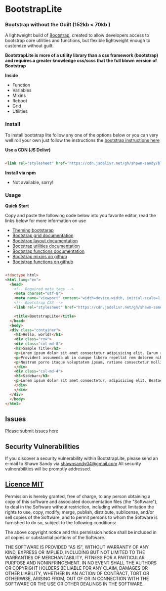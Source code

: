 # BootstrapLite

### Bootstrap without the Guilt (152kb < 70kb )

A lightweight build of <a href="https://getbootstrap.com" target="_blank">Bootstrap</a>, created to allow developers access to bootstrap core utilities and functions, but flexible lightweight enough to customize without guilt.

**BootstrapLite is more of a utility library than a css framework (bootstrap) and requires a greater knowledge css/scss that the full blown version of Bootstrap**

**Inside**

- Function
- Variables
- Mixins
- Reboot
- Grid
- Utilities

### Install

To install bootstrap lite follow any one of the options below or you can very well roll your own just follow the instructions the <a href="https://getbootstrap.com/docs/4.2/getting-started/theming/#importing" target="_blank"> bootstrap instructions here </a>

**Use a CDN (JS Delivr)**

``` html

<link rel="stylesheet" href="https://cdn.jsdelivr.net/gh/shawn-sandy/blacktie/packages/bootstrap-lite/dist/bootstrap-lite.min.css">

```

**Install via npm**

- Not available, sorry!

### Usage

**Quick Start**

Copy and paste the following code below into you favorite editor, read the links below for more information on use

  - <a href="https://getbootstrap.com/docs/4.2/getting-started/theming/" target="_blank">Theming bootstarap </a>
  - <a href="https://getbootstrap.com/docs/4.2/layout/grid/" target="_blank">Bootstrap grid documentation </a>
  - <a href="https://getbootstrap.com/docs/4.2/layout/overview/" target="_blank">Bootstrap layout documentation </a>
  - <a href="https://getbootstrap.com/docs/4.2/utilities/" target="_blank">Bootstrap utilities documentation </a>
  - <a href="https://getbootstrap.com/docs/4.2/getting-started/theming/#functions" target="_blank">Bootstrap functions documentation </a>
  - <a href="https://github.com/twbs/bootstrap/tree/v4-dev/scss/mixins" target="_blank">Bootstrap mixins on github</a>
  - <a href="https://github.com/twbs/bootstrap/blob/v4-dev/scss/_functions.scss" target="_blank">Bootstrap functions on github</a>

``` html

<!doctype html>
<html lang="en">
  <head>
    <!-- Required meta tags -->
    <meta charset="utf-8">
    <meta name="viewport" content="width=device-width, initial-scale=1, shrink-to-fit=no">
    <!-- Bootstrap CSS -->
    <link rel="stylesheet" href="https://cdn.jsdelivr.net/gh/shawn-sandy/blacktie/packages/bootstrap-lite/dist/bootstrap-lite.min.css">

    <title>BootstrapLite</title>
  </head>
  <body>
  <div class="container">
    <h1>Hello, world!</h1>
    <div class="row">
    <div class="col-md-8">
    <h2>Sample Title</h2>
    <p>Lorem ipsum dolor sit amet consectetur adipisicing elit. Earum repellendus architecto laborum repellat, explicabo soluta in fuga error pariatur facilis quae fugit eius modi quos quas iure incidunt ducimus deleniti.</p>
    <p>Provident assumenda ab in cumque libero repellat rem dolorem nihil adipisci laboriosam iure, sint dolore, velit id, suscipit temporibus at deleniti deserunt tempore placeat nostrum ipsum ut omnis optio! Quos.</p>
    <p>Nostrum porro itaque voluptatem ipsam, ratione consectetur mollitia aperiam modi doloremque. Earum, ex, molestias maiores iste laborum possimus dolorum adipisci odio sed cupiditate fugit, sapiente officia corporis sunt nostrum consequuntur.</p>
    </div>
    <div class="col-md-4">
    <h3>Sidebar</h3>
    <p>Lorem ipsum dolor sit amet consectetur, adipisicing elit. Beatae, autem? Vel dolorem quasi pariatur eum. Alias minima, fuga a explicabo vitae molestias itaque, eum cupiditate sunt ratione id iure nostrum!</p>
    </div>
    </div>
  </div>
  </body>
</html>


```

## Issues

[Please submit issues here](https://github.com/shawn-sandy/blacktie/issues)

## Security Vulnerabilities
If you discover a security vulnerability within BootstrapLite, please send an e-mail to Shawn Sandy via shawnsandy04@gmail.com All security vulnerabilities will be promptly addressed.

## [Licence MIT](https://opensource.org/licenses/MIT)

Permission is hereby granted, free of charge, to any person obtaining a copy of this software and associated documentation files (the "Software"), to deal in the Software without restriction, including without limitation the rights to use, copy, modify, merge, publish, distribute, sublicense, and/or sell copies of the Software, and to permit persons to whom the Software is furnished to do so, subject to the following conditions:

The above copyright notice and this permission notice shall be included in all copies or substantial portions of the Software.

THE SOFTWARE IS PROVIDED "AS IS", WITHOUT WARRANTY OF ANY KIND, EXPRESS OR IMPLIED, INCLUDING BUT NOT LIMITED TO THE WARRANTIES OF MERCHANTABILITY, FITNESS FOR A PARTICULAR PURPOSE AND NONINFRINGEMENT. IN NO EVENT SHALL THE AUTHORS OR COPYRIGHT HOLDERS BE LIABLE FOR ANY CLAIM, DAMAGES OR OTHER LIABILITY, WHETHER IN AN ACTION OF CONTRACT, TORT OR OTHERWISE, ARISING FROM, OUT OF OR IN CONNECTION WITH THE SOFTWARE OR THE USE OR OTHER DEALINGS IN THE SOFTWARE.
